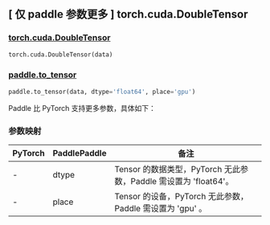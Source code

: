 ## [ 仅 paddle 参数更多 ] torch.cuda.DoubleTensor

### [torch.cuda.DoubleTensor](https://pytorch.org/docs/stable/tensors.html)

```python
torch.cuda.DoubleTensor(data)
```

### [paddle.to_tensor](https://www.paddlepaddle.org.cn/documentation/docs/zh/develop/api/paddle/to_tensor_cn.html#to-tensor)

```python
paddle.to_tensor(data, dtype='float64', place='gpu')
```

Paddle 比 PyTorch 支持更多参数，具体如下：

### 参数映射

| PyTorch | PaddlePaddle | 备注                                                        |
| ------- | ------------ | ----------------------------------------------------------- |
| -       | dtype        | Tensor 的数据类型，PyTorch 无此参数，Paddle 需设置为 'float64'。   |
| -       | place        | Tensor 的设备，PyTorch 无此参数，Paddle 需设置为 'gpu' 。         |
